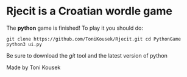 # Rjecit is a Croatian wordle game

The **python** game is finished!
To play it you should do:

`git clone https://github.com/ToniKousek/Rjecit.git
cd PythonGame
python3 ui.py`

Be sure to download the *git* tool and the latest version of python

Made by Toni Kousek
